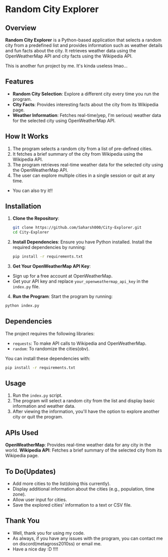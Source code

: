 # Random City Explorer

## Overview
**Random City Explorer** is a Python-based application that selects a random city from a predefined list and provides information such as weather details and fun facts about the city. It retrieves weather data using the OpenWeatherMap API and city facts using the Wikipedia API.

This is another fun project by me. It's kinda useless lmao...

## Features
- **Random City Selection**: Explore a different city every time you run the program.
- **City Facts**: Provides interesting facts about the city from its Wikipedia page.
- **Weather Information**: Fetches real-time(yep, I'm serious) weather data for the selected city using OpenWeatherMap API.

## How It Works
1. The program selects a random city from a list of pre-defined cities.
2. It fetches a brief summary of the city from Wikipedia using the Wikipedia API.
3. The program retrieves real-time weather data for the selected city using the OpenWeatherMap API.
4. The user can explore multiple cities in a single session or quit at any time.

- You can also try it!!

  
## Installation

1. **Clone the Repository**:
   ```bash
   git clone https://github.com/Saharsh000/City-Explorer.git
   cd City-Explorer
   ```
2. **Install Dependencies**:
   Ensure you have Python installed. Install the required dependencies by running:
   ```bash
   pip install -r requirements.txt
   ```
3. **Get Your OpenWeatherMap API Key**:
  - Sign up for a free account at OpenWeatherMap.
  - Get your API key and replace `your_openweathermap_api_key` in the `index.py` file.

4. **Run the Program**: Start the program by running:
```bash
python index.py
```
## Dependencies

The project requires the following libraries:
- `requests`: To make API calls to Wikipedia and OpenWeatherMap.
- `random`: To randomize the cities(obv).
  

You can install these dependencies with:

```bash
pip install -r requirements.txt
```
## Usage
1. Run the `index.py` script.
2. The program will select a random city from the list and display basic information and weather data.
3. After viewing the information, you'll have the option to explore another city or quit the program.

## APIs Used
**OpenWeatherMap**: Provides real-time weather data for any city in the world.
**Wikipedia API**: Fetches a brief summary of the selected city from its Wikipedia page.

## To Do(Updates)
- Add more cities to the list(doing this currently).
- Display additional information about the cities (e.g., population, time zone).
- Allow user input for cities.
- Save the explored cities' information to a text or CSV file.


## Thank You
- Well, thank you for using my code.
- As always, if you have any issues with the program, you can contact me on discord(metagross2010ss) or email me.
- Have a nice day :D !!!!

